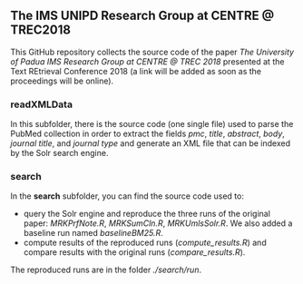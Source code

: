 The IMS UNIPD Research Group at CENTRE @ TREC2018
-------------------------------------------------

This GitHub repository collects the source code of the paper *The
University of Padua IMS Research Group at CENTRE @ TREC 2018* presented
at the Text REtrieval Conference 2018 (a link will be added as soon as
the proceedings will be online).

### readXMLData

In this subfolder, there is the source code (one single file) used to
parse the PubMed collection in order to extract the fields *pmc*,
*title*, *abstract*, *body*, *journal title*, and *journal type* and
generate an XML file that can be indexed by the Solr search engine.

### search

In the **search** subfolder, you can find the source code used to:

-   query the Solr engine and reproduce the three runs of the original
    paper: *MRKPrfNote.R*, *MRKSumCln.R*, *MRKUmlsSolr.R*. We also added
    a baseline run named *baselineBM25.R*.
-   compute results of the reproduced runs (*compute\_results.R*) and
    compare results with the original runs (*compare\_results.R*).

The reproduced runs are in the folder *./search/run*.
